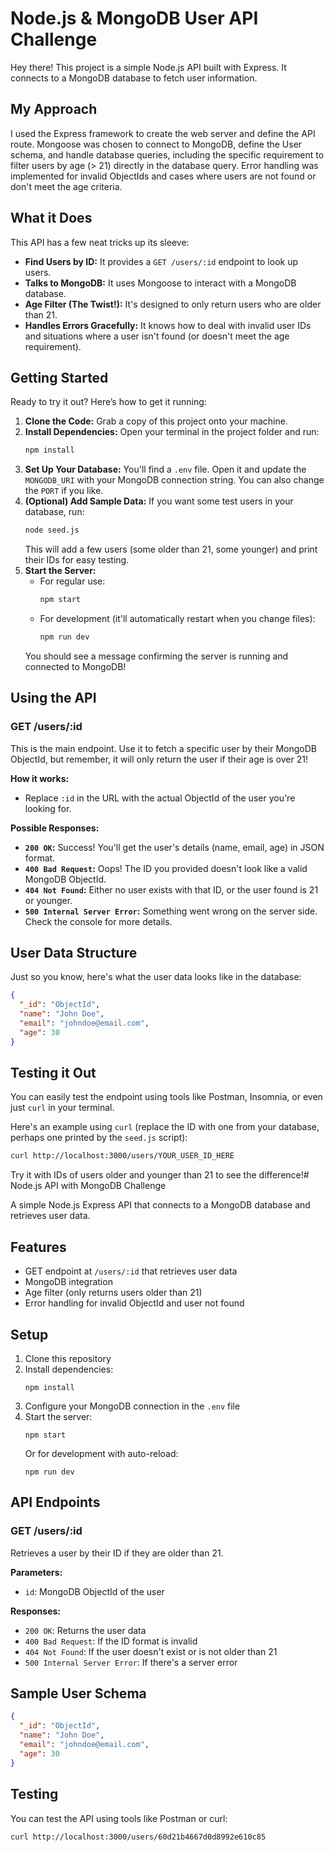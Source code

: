 # Node.js & MongoDB User API Challenge

Hey there! This project is a simple Node.js API built with Express. It connects to a MongoDB database to fetch user information.

## My Approach

I used the Express framework to create the web server and define the API route. Mongoose was chosen to connect to MongoDB, define the User schema, and handle database queries, including the specific requirement to filter users by age (> 21) directly in the database query. Error handling was implemented for invalid ObjectIds and cases where users are not found or don't meet the age criteria.


## What it Does

This API has a few neat tricks up its sleeve:

*   **Find Users by ID:** It provides a `GET /users/:id` endpoint to look up users.
*   **Talks to MongoDB:** It uses Mongoose to interact with a MongoDB database.
*   **Age Filter (The Twist!):** It's designed to only return users who are older than 21.
*   **Handles Errors Gracefully:** It knows how to deal with invalid user IDs and situations where a user isn't found (or doesn't meet the age requirement).

## Getting Started

Ready to try it out? Here’s how to get it running:

1.  **Clone the Code:** Grab a copy of this project onto your machine.
2.  **Install Dependencies:** Open your terminal in the project folder and run:
    ```bash
    npm install
    ```
3.  **Set Up Your Database:** You'll find a `.env` file. Open it and update the `MONGODB_URI` with your MongoDB connection string. You can also change the `PORT` if you like.
4.  **(Optional) Add Sample Data:** If you want some test users in your database, run:
    ```bash
    node seed.js
    ```
    This will add a few users (some older than 21, some younger) and print their IDs for easy testing.
5.  **Start the Server:**
    *   For regular use:
        ```bash
        npm start
        ```
    *   For development (it'll automatically restart when you change files):
        ```bash
        npm run dev
        ```
    You should see a message confirming the server is running and connected to MongoDB!

## Using the API

### GET /users/:id

This is the main endpoint. Use it to fetch a specific user by their MongoDB ObjectId, but remember, it will only return the user if their age is over 21!

**How it works:**

*   Replace `:id` in the URL with the actual ObjectId of the user you're looking for.

**Possible Responses:**

*   **`200 OK`:** Success! You'll get the user's details (name, email, age) in JSON format.
*   **`400 Bad Request`:** Oops! The ID you provided doesn't look like a valid MongoDB ObjectId.
*   **`404 Not Found`:** Either no user exists with that ID, or the user found is 21 or younger.
*   **`500 Internal Server Error`:** Something went wrong on the server side. Check the console for more details.

## User Data Structure

Just so you know, here's what the user data looks like in the database:

```json
{
  "_id": "ObjectId",
  "name": "John Doe",
  "email": "johndoe@email.com",
  "age": 30
}
```

## Testing it Out

You can easily test the endpoint using tools like Postman, Insomnia, or even just `curl` in your terminal.

Here's an example using `curl` (replace the ID with one from your database, perhaps one printed by the `seed.js` script):

```bash
curl http://localhost:3000/users/YOUR_USER_ID_HERE
```

Try it with IDs of users older and younger than 21 to see the difference!# Node.js API with MongoDB Challenge

A simple Node.js Express API that connects to a MongoDB database and retrieves user data.

## Features

- GET endpoint at `/users/:id` that retrieves user data
- MongoDB integration
- Age filter (only returns users older than 21)
- Error handling for invalid ObjectId and user not found

## Setup

1. Clone this repository
2. Install dependencies:
   ```
   npm install
   ```
3. Configure your MongoDB connection in the `.env` file
4. Start the server:
   ```
   npm start
   ```
   Or for development with auto-reload:
   ```
   npm run dev
   ```

## API Endpoints

### GET /users/:id

Retrieves a user by their ID if they are older than 21.

**Parameters:**
- `id`: MongoDB ObjectId of the user

**Responses:**
- `200 OK`: Returns the user data
- `400 Bad Request`: If the ID format is invalid
- `404 Not Found`: If the user doesn't exist or is not older than 21
- `500 Internal Server Error`: If there's a server error

## Sample User Schema

```json
{ 
  "_id": "ObjectId", 
  "name": "John Doe", 
  "email": "johndoe@email.com", 
  "age": 30 
}
```

## Testing

You can test the API using tools like Postman or curl:

```
curl http://localhost:3000/users/60d21b4667d0d8992e610c85
```
